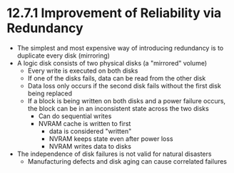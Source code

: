 # 12.7.1 Improvement of Reliability via Redundancy

* The simplest and most expensive way of introducing redundancy is to duplicate every disk (mirroring)
* A logic disk consists of two physical disks (a "mirrored" volume)
  * Every write is executed on both disks
  * If one of the disks fails, data can be read from the other disk
  * Data loss only occurs if the second disk fails without the first disk being replaced
  * If a block is being written on both disks and a power failure occurs, the block can be in an inconsistent state across the two disks
    * Can do sequential writes
    * NVRAM cache is written to first
      * data is considered "written"
      * NVRAM keeps state even after power loss
      * NVRAM writes data to disks
* The independence of disk failures is not valid for natural disasters
  * Manufacturing defects and disk aging can cause correlated failures
